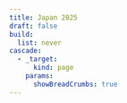 ```yaml
---
title: Japan 2025
draft: false
build:
  list: never
cascade:
  - _target:
      kind: page
    params:
      showBreadCrumbs: true
---
```

